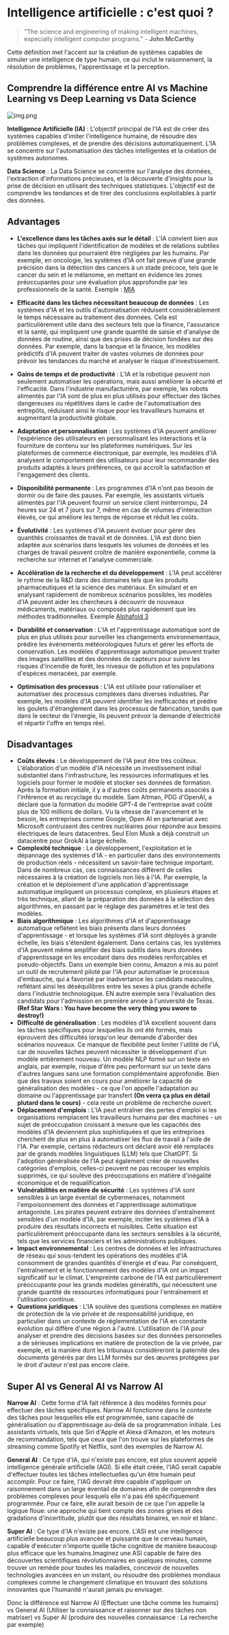 # Intelligence artificielle : c'est quoi ?

> "The science and engineering of making intelligent machines, especially intelligent computer programs."    - **John McCarthy**

Cette définition met l'accent sur la création de systèmes capables de simuler une intelligence de type humain, ce qui inclut le raisonnement, la résolution de problèmes, l'apprentissage et la perception. 

## Comprendre la différence entre AI vs Machine Learning vs Deep Learning vs Data Science

![img.png](images/machine_learning_vs_ai.png)

**Intelligence Artificielle (IA)** : L'objectif principal de l'IA est de créer des systèmes capables d'imiter l'intelligence humaine, de résoudre des problèmes complexes, et de prendre des décisions automatiquement. L'IA se concentre sur l'automatisation des tâches intelligentes et la création de systèmes autonomes.

**Data Science** : La Data Science se concentre sur l'analyse des données, l'extraction d'informations précieuses, et la découverte d'insights pour la prise de décision en utilisant des techniques statistiques. L'objectif est de comprendre les tendances et de tirer des conclusions exploitables à partir des données.

## Advantages

- **L'excellence dans les tâches axés sur le détail** :  L'IA convient bien aux tâches qui impliquent l'identification de modèles et de relations subtiles dans les données qui pourraient être négligées par les humains. Par exemple, en oncologie, les systèmes d'IA ont fait preuve d'une grande précision dans la détection des cancers à un stade précoce, tels que le cancer du sein et le mélanome, en mettant en évidence les zones préoccupantes pour une évaluation plus approfondie par les professionnels de la santé. Exemple : [MIA](https://www.kheironmed.com/mammography/)

- **Efficacité dans les tâches nécessitant beaucoup de données** : Les systèmes d'IA et les outils d'automatisation réduisent considérablement le temps nécessaire au traitement des données. Cela est particulièrement utile dans des secteurs tels que la finance, l'assurance et la santé, qui impliquent une grande quantité de saisie et d'analyse de données de routine, ainsi que des prises de décision fondées sur des données. Par exemple, dans la banque et la finance, les modèles prédictifs d'IA peuvent traiter de vastes volumes de données pour prévoir les tendances du marché et analyser le risque d'investissement.

- **Gains de temps et de productivité** : L'IA et la robotique peuvent non seulement automatiser les opérations, mais aussi améliorer la sécurité et l'efficacité. Dans l'industrie manufacturière, par exemple, les robots alimentés par l'IA sont de plus en plus utilisés pour effectuer des tâches dangereuses ou répétitives dans le cadre de l'automatisation des entrepôts, réduisant ainsi le risque pour les travailleurs humains et augmentant la productivité globale.

- **Adaptation et personnalisation** : Les systèmes d'IA peuvent améliorer l'expérience des utilisateurs en personnalisant les interactions et la fourniture de contenu sur les plateformes numériques. Sur les plateformes de commerce électronique, par exemple, les modèles d'IA analysent le comportement des utilisateurs pour leur recommander des produits adaptés à leurs préférences, ce qui accroît la satisfaction et l'engagement des clients.
    
- **Disponibilité permanente** : Les programmes d'IA n'ont pas besoin de dormir ou de faire des pauses. Par exemple, les assistants virtuels alimentés par l'IA peuvent fournir un service client ininterrompu, 24 heures sur 24 et 7 jours sur 7, même en cas de volumes d'interaction élevés, ce qui améliore les temps de réponse et réduit les coûts.

- **Évolutivité** : Les systèmes d'IA peuvent évoluer pour gérer des quantités croissantes de travail et de données. L'IA est donc bien adaptée aux scénarios dans lesquels les volumes de données et les charges de travail peuvent croître de manière exponentielle, comme la recherche sur internet et l'analyse commerciale.

- **Accélération de la recherche et du développement** : L'IA peut accélérer le rythme de la R&D dans des domaines tels que les produits pharmaceutiques et la science des matériaux. En simulant et en analysant rapidement de nombreux scénarios possibles, les modèles d'IA peuvent aider les chercheurs à découvrir de nouveaux médicaments, matériaux ou composés plus rapidement que les méthodes traditionnelles. Exemple [Alphafold 3](https://deepmind.google/technologies/alphafold/)

- **Durabilité et conservation** : L'IA et l'apprentissage automatique sont de plus en plus utilisés pour surveiller les changements environnementaux, prédire les événements météorologiques futurs et gérer les efforts de conservation. Les modèles d'apprentissage automatique peuvent traiter des images satellites et des données de capteurs pour suivre les risques d'incendie de forêt, les niveaux de pollution et les populations d'espèces menacées, par exemple.

- **Optimisation des processus** : L'IA est utilisée pour rationaliser et automatiser des processus complexes dans diverses industries. Par exemple, les modèles d'IA peuvent identifier les inefficacités et prédire les goulets d'étranglement dans les processus de fabrication, tandis que dans le secteur de l'énergie, ils peuvent prévoir la demande d'électricité et répartir l'offre en temps réel.

## Disadvantages

- **Coûts élevés** : Le développement de l'IA peut être très coûteux. L'élaboration d'un modèle d'IA nécessite un investissement initial substantiel dans l'infrastructure, les ressources informatiques et les logiciels pour former le modèle et stocker ses données de formation. Après la formation initiale, il y a d'autres coûts permanents associés à l'inférence et au recyclage du modèle. Sam Altman, PDG d'OpenAI, a déclaré que la formation du modèle GPT-4 de l'entreprise avait coûté plus de 100 millions de dollars. Vu la vitesse de l'avancement et le besoin, les entreprises comme Google, Open AI en partenariat avec Microsoft contruisent des centres nucléaires pour répondre aux besoins électriques de leurs datacentres. Seul Elon Musk a déjà construit un datacentre pour GrokAI à large échelle. 
- **Complexité technique** : Le développement, l'exploitation et le dépannage des systèmes d'IA - en particulier dans des environnements de production réels - nécessitent un savoir-faire technique important. Dans de nombreux cas, ces connaissances diffèrent de celles nécessaires à la création de logiciels non liés à l'IA. Par exemple, la création et le déploiement d'une application d'apprentissage automatique impliquent un processus complexe, en plusieurs étapes et très technique, allant de la préparation des données à la sélection des algorithmes, en passant par le réglage des paramètres et le test des modèles.
- **Biais algorithmique** : Les algorithmes d'IA et d'apprentissage automatique reflètent les biais présents dans leurs données d'apprentissage - et lorsque les systèmes d'IA sont déployés à grande échelle, les biais s'étendent également. Dans certains cas, les systèmes d'IA peuvent même amplifier des biais subtils dans leurs données d'apprentissage en les encodant dans des modèles renforçables et pseudo-objectifs. Dans un exemple bien connu, Amazon a mis au point un outil de recrutement piloté par l'IA pour automatiser le processus d'embauche, qui a favorisé par inadvertance les candidats masculins, reflétant ainsi les déséquilibres entre les sexes à plus grande échelle dans l'industrie technologique. EN autre exemple sera l'évaluation des candidats pour l'admission en première année à l'université de Texas. **(Ref Star Wars : You have become the very thing you swore to destroy!)**
- **Difficulté de généralisation** : Les modèles d'IA excellent souvent dans les tâches spécifiques pour lesquelles ils ont été formés, mais éprouvent des difficultés lorsqu'on leur demande d'aborder des scénarios nouveaux. Ce manque de flexibilité peut limiter l'utilité de l'IA, car de nouvelles tâches peuvent nécessiter le développement d'un modèle entièrement nouveau. Un modèle NLP formé sur un texte en anglais, par exemple, risque d'être peu performant sur un texte dans d'autres langues sans une formation complémentaire approfondie. Bien que des travaux soient en cours pour améliorer la capacité de généralisation des modèles - ce que l'on appelle l'adaptation au domaine ou l'apprentissage par transfert **(On verra ça plus en détail plutard dans le cours)** - cela reste un problème de recherche ouvert.
- **Déplacement d'emplois** : L'IA peut entraîner des pertes d'emploi si les organisations remplacent les travailleurs humains par des machines - un sujet de préoccupation croissant à mesure que les capacités des modèles d'IA deviennent plus sophistiquées et que les entreprises cherchent de plus en plus à automatiser les flux de travail à l'aide de l'IA. Par exemple, certains rédacteurs ont déclaré avoir été remplacés par de grands modèles linguistiques (LLM) tels que ChatGPT. Si l'adoption généralisée de l'IA peut également créer de nouvelles catégories d'emplois, celles-ci peuvent ne pas recouper les emplois supprimés, ce qui soulève des préoccupations en matière d'inégalité économique et de requalification.
- **Vulnérabilités en matière de sécurité** : Les systèmes d'IA sont sensibles à un large éventail de cybermenaces, notamment l'empoisonnement des données et l'apprentissage automatique antagoniste. Les pirates peuvent extraire des données d'entraînement sensibles d'un modèle d'IA, par exemple, inciter les systèmes d'IA à produire des résultats incorrects et nuisibles. Cette situation est particulièrement préoccupante dans les secteurs sensibles à la sécurité, tels que les services financiers et les administrations publiques.
- **Impact environnemental** : Les centres de données et les infrastructures de réseau qui sous-tendent les opérations des modèles d'IA consomment de grandes quantités d'énergie et d'eau. Par conséquent, l'entraînement et le fonctionnement des modèles d'IA ont un impact significatif sur le climat. L'empreinte carbone de l'IA est particulièrement préoccupante pour les grands modèles génératifs, qui nécessitent une grande quantité de ressources informatiques pour l'entraînement et l'utilisation continue.
- **Questions juridiques** : L'IA soulève des questions complexes en matière de protection de la vie privée et de responsabilité juridique, en particulier dans un contexte de réglementation de l'IA en constante évolution qui diffère d'une région à l'autre. L'utilisation de l'IA pour analyser et prendre des décisions basées sur des données personnelles a de sérieuses implications en matière de protection de la vie privée, par exemple, et la manière dont les tribunaux considéreront la paternité des documents générés par des LLM formés sur des œuvres protégées par le droit d'auteur n'est pas encore claire.

## Super AI vs General AI vs Narrow AI 

**Narrow AI** : Cette forme d'IA fait référence à des modèles formés pour effectuer des tâches spécifiques. Narrow AI fonctionne dans le contexte des tâches pour lesquelles elle est programmée, sans capacité de généralisation ou d'apprentissage au-delà de sa programmation initiale. Les assistants virtuels, tels que Siri d'Apple et Alexa d'Amazon, et les moteurs de recommandation, tels que ceux que l'on trouve sur les plateformes de streaming comme Spotify et Netflix, sont des exemples de Narrow AI.

**General AI** :  Ce type d'IA, qui n'existe pas encore, est plus souvent appelé intelligence générale artificielle (AGI). Si elle était créée, l'IAG serait capable d'effectuer toutes les tâches intellectuelles qu'un être humain peut accomplir. Pour ce faire, l'IAG devrait être capable d'appliquer un raisonnement dans un large éventail de domaines afin de comprendre des problèmes complexes pour lesquels elle n'a pas été spécifiquement programmée. Pour ce faire, elle aurait besoin de ce que l'on appelle la logique floue: une approche qui tient compte des zones grises et des gradations d'incertitude, plutôt que des résultats binaires, en noir et blanc.

**Super AI** : Ce type d'IA n'existe pas encore. L'ASI est une intelligence artificielle beaucoup plus avancée et puissante que le cerveau humain, capable d'exécuter n'importe quelle tâche cognitive de manière beaucoup plus efficace que les humains.Imaginez une ASI capable de faire des découvertes scientifiques révolutionnaires en quelques minutes, comme trouver un remède pour toutes les maladies, concevoir de nouvelles technologies avancées en un instant, ou résoudre des problèmes mondiaux complexes comme le changement climatique en trouvant des solutions innovantes que l'humanité n'aurait jamais pu envisager.

Donc la différence est Narrow AI (Effectuer une tâche comme les humains) vs General AI (Utiliser la connaissance et raisonner sur des tâches non matriser) vs Super AI (produire des nouvelles connaissance : La recherche par exemple)


